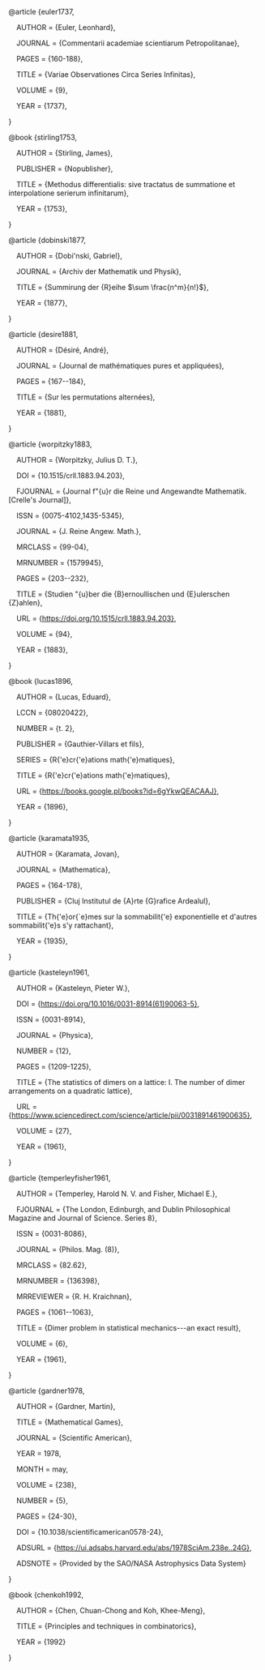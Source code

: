 
  

@article {euler1737,

    AUTHOR = {Euler, Leonhard},

    JOURNAL = {Commentarii academiae scientiarum Petropolitanae},

    PAGES = {160-188},

    TITLE = {Variae Observationes Circa Series Infinitas},

    VOLUME = {9},

    YEAR = {1737},

}

  

@book {stirling1753,

    AUTHOR = {Stirling, James},

    PUBLISHER = {Nopublisher},

    TITLE = {Methodus differentialis: sive tractatus de summatione et interpolatione serierum infinitarum},

    YEAR = {1753},

}

  



  

@article {dobinski1877,

    AUTHOR = {Dobi\'nski, Gabriel},

    JOURNAL = {Archiv der Mathematik und Physik},

    TITLE = {Summirung der {R}eihe $\sum \frac{n^m}{n!}$},

    YEAR = {1877},

}

  

@article {desire1881,

    AUTHOR = {Désiré, André},

    JOURNAL = {Journal de mathématiques pures et appliquées},

    PAGES = {167--184},

    TITLE = {Sur les permutations alternées},

    YEAR = {1881},

}

  


  

@article {worpitzky1883,

    AUTHOR = {Worpitzky, Julius D. T.},

    DOI = {10.1515/crll.1883.94.203},

    FJOURNAL = {Journal f\"{u}r die Reine und Angewandte Mathematik. [Crelle's Journal]},

    ISSN = {0075-4102,1435-5345},

    JOURNAL = {J. Reine Angew. Math.},

    MRCLASS = {99-04},

    MRNUMBER = {1579945},

    PAGES = {203--232},

    TITLE = {Studien \"{u}ber die {B}ernoullischen und {E}ulerschen {Z}ahlen},

    URL = {https://doi.org/10.1515/crll.1883.94.203},

    VOLUME = {94},

    YEAR = {1883},

}

  

@book {lucas1896,

    AUTHOR = {Lucas, Eduard},

    LCCN = {08020422},

    NUMBER = {t. 2},

    PUBLISHER = {Gauthier-Villars et fils},

    SERIES = {R{\'e}cr{\'e}ations math{\'e}matiques},

    TITLE = {R{\'e}cr{\'e}ations math{\'e}matiques},

    URL = {https://books.google.pl/books?id=6gYkwQEACAAJ},

    YEAR = {1896},

}

  

  

  

@article {karamata1935,

    AUTHOR = {Karamata, Jovan},

    JOURNAL = {Mathematica},

    PAGES = {164-178},

    PUBLISHER = {Cluj Institutul de {A}rte {G}rafice Ardealul},

    TITLE = {Th{\'e}or{\`e}mes sur la sommabilit{\'e} exponentielle et d'autres sommabilit{\'e}s s'y rattachant},

    YEAR = {1935},

}

  



  

@article {kasteleyn1961,

    AUTHOR = {Kasteleyn, Pieter W.},

    DOI = {https://doi.org/10.1016/0031-8914(61)90063-5},

    ISSN = {0031-8914},

    JOURNAL = {Physica},

    NUMBER = {12},

    PAGES = {1209-1225},

    TITLE = {The statistics of dimers on a lattice: I. The number of dimer arrangements on a quadratic lattice},

    URL = {https://www.sciencedirect.com/science/article/pii/0031891461900635},

    VOLUME = {27},

    YEAR = {1961},

}

  

@article {temperleyfisher1961,

    AUTHOR = {Temperley, Harold N. V. and Fisher, Michael E.},

    FJOURNAL = {The London, Edinburgh, and Dublin Philosophical Magazine and Journal of Science. Series 8},

    ISSN = {0031-8086},

    JOURNAL = {Philos. Mag. (8)},

    MRCLASS = {82.62},

    MRNUMBER = {136398},

    MRREVIEWER = {R. H. Kraichnan},

    PAGES = {1061--1063},

    TITLE = {Dimer problem in statistical mechanics---an exact result},

    VOLUME = {6},

    YEAR = {1961},

}

  
  

@article {gardner1978,

    AUTHOR = {Gardner, Martin},

    TITLE = {Mathematical Games},

    JOURNAL = {Scientific American},

    YEAR = 1978,

    MONTH = may,

    VOLUME = {238},

    NUMBER = {5},

    PAGES = {24-30},

    DOI = {10.1038/scientificamerican0578-24},

    ADSURL = {https://ui.adsabs.harvard.edu/abs/1978SciAm.238e..24G},

    ADSNOTE = {Provided by the SAO/NASA Astrophysics Data System}

}

  


  

  

  

@book {chenkoh1992,

    AUTHOR = {Chen, Chuan-Chong and Koh, Khee-Meng},

    TITLE = {Principles and techniques in combinatorics},

    YEAR = {1992}

}
